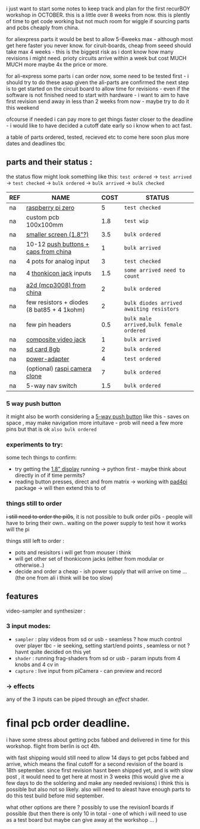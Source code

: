 
i just want to start some notes to keep track and plan for the first recurBOY workshop in OCTOBER. this is a little over 8 weeks from now. this is plently of time to get code working but not much room for wiggle if sourcing parts and pcbs cheaply from china.

for aliexpress parts it would be best to allow 5-6weeks max - although most get here faster you never know. for ciruit-boards, cheap from seeed should take max 4 weeks - this is the biggest risk as i dont know how many revisions i might need. prioty circuits arrive within a week but cost MUCH MUCH more maybe 4x the price or more.

for ali-express some parts i can order now, some need to be tested first - i should try to do these asap
given the ali-parts are confirmed the next step is to get started on the circuit board to allow time for revisions - even if the software is not finished need to start with hardware - i want to aim to have first revision send away in less than 2 weeks from now - maybe try to do it this weekend

ofcourse if needed i can pay more to get things faster closer to the deadline - i would like to have decided a cutoff date early so i know when to act fast.

a table of parts ordered, tested, recieved etc to come here soon plus more dates and deadlines tbc

## parts and their status :

the status flow might look something like this: `test ordered` -> `test arrived` -> `test checked` -> `bulk ordered` -> `bulk arrived` -> `bulk checked`


REF | NAME | COST | STATUS
--- | --- | --- | ---
na | [raspberry pi zero] | 5 |  `test checked`
na | custom pcb 100x100mm | 1.8 | `test wip`
na | [smaller screen (1.8"?)] | 3.5 | `bulk ordered`
na | 10-12 [push buttons + caps from china] | 1  | `bulk arrived`
na | 4 pots for analog input | 3 | `test checked`
na | 4 [thonkicon jack] inputs | 1.5 | `some arrived need to count`
na | [a2d (mcp3008) from china] | 2 | `bulk ordered`
na | few resistors + diodes (8 bat85 + 4 1kohm) | 2 | `bulk diodes arrived awaiting resistors`
na | few pin headers | 0.5 | `bulk male arrived,bulk female ordered`
na | [composite video jack] | 1 | `bulk arrived`
na | [sd card 8gb] | 2 | `bulk ordered`
na | [power-adapter] |  4 |  `test ordered`
na | (optional) [raspi camera clone] | 7 | `bulk ordered` 
na | 5-way nav switch | 1.5 | `bulk ordered`

### 5 way push button

it might also be worth considering a [5-way push button] like this - saves on space , may make navigation more intuitave - prob will need a few more pins but that is ok `also bulk ordered`

### experiments to try:

some tech things to confirm:

- try getting the [1.8" display] running -> python first - maybe think about directly in of if time permits?
- reading button presses, direct and from matrix -> working with [pad4pi] package -> will then extend this to of

### things still to order

~~i still need to order the pi0s~~, it is not possible to bulk order pi0s - people will have to bring their own.. waiting on the power supply to test how it works will the pi 

things still left to order :
 - pots and resisitors i will get from mouser i think
 - will get other set of thonkiconn jacks (either from modular or otherwise..)
 - decide and order a cheap - ish power supply that will arrive on time ... (the one from ali i think will be too slow)

## features

video-sampler and synthesizer : 

### 3 input modes:

- `sampler` : play videos from sd or usb - seamless ? how much control over player tbc - ie seeking, setting start/end points , seamless or not ? havnt quite decided on this yet
- `shader` : running frag-shaders from sd or usb - param inputs from 4 knobs and 4 cv in
- `capture` : live input from piCamera - can preview and record

### -> effects

any of the 3 inputs can be piped through an _effect_ shader.

# final pcb order deadline.

i have some stress about getting pcbs fabbed and delivered in time for this workshop. flight from berlin is oct 4th.

with fast shipping would still need to allow 14 days to get pcbs fabbed and arrive, which means the final cutoff for a second revision of the board is 18th september. since first revision hasnt been shipped yet, and is with slow post , it would need to get here at most in 3 weeks (this would give me a few days to do the soldering and make any needed revisions)
i think this is possible but also not so likely. also will need to aleast have enough parts to do this test build before mid september. 

what other options are there ? possibly to use the revision1 boards if possible (but then there is only 10 in total - one of which i will need to use as a test board but maybe can give away at the workshop ... )

[raspberry pi zero]: https://www.berrybase.de/raspberry-pi-zero-v1.3
[smaller screen (1.8"?)]: https://www.aliexpress.com/item/32996979276.html
[a2d (mcp3008) from china]: https://www.aliexpress.com/item/32735896933.html
[push buttons + caps from china]: https://www.aliexpress.com/item/32826994795.html
[thonkicon jack]: https://modularaddict.com/pj301m12-jacks
[sd card 8gb]: https://www.aliexpress.com/item/33040093922.html
[composite video jack]: https://www.mouser.de/ProductDetail/CUI/RCJ-024?qs=%2Fha2pyFadujC6XIlhTY7nF4RUCR%2FYibjfCLz8sPuiKglF9KHFnEXMg%3D%3D
[power-adapter]: https://www.aliexpress.com/item/32898334338.html
[raspi camera clone]: https://www.aliexpress.com/item/32825264717.html
[5-way push button]: https://www.aliexpress.com/item/32845147449.html
[1.8" display]: https://jakew.me/2018/01/19/st7735-pi/
[pad4pi]: https://github.com/brettmclean/pad4pi/

